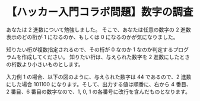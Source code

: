 # 【ハッカー入門コラボ問題】数字の調査

あなたは 2 進数について勉強しました。
そこで、あなたは任意の数字の 2 進数表示のどの桁が 1 になるのか、もしくは 0 になるのかが気になりました。

知りたい桁が複数指定されるので、その桁が 0 なのか 1 なのか判定するプログラムを作成してください。
知りたい桁は、与えられた数字を 2 進数にしたときの桁数より小さいものとします。

入力例 1 の場合、以下の図のように、与えられた数字は 44 であるので、2 進数にした場合 101100 になります。そして、出力する値は順番に、右から 4 番目、2 番目、6 番目の数字なので、1, 0, 1 の各番号に改行を含んだものとなります。
